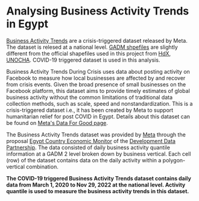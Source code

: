 # Analysing Business Activity Trends in Egypt

[Business Activity Trends](https://dataforgood.facebook.com/dfg/tools/business-activity-trends#methodology) are a crisis-triggered dataset released by Meta. The dataset is relesed at a national level. [GADM shpefiles](https://gadm.org/) are slightly different from the official shapefiles used in this project from [HdX, UNOCHA](https://data.humdata.org/dataset/cod-ab-tur). COVID-19 triggered dataset is used in this analysis. 

Business Activity Trends During Crisis uses data about posting activity on Facebook to measure how local businesses are affected by and recover from crisis events. Given the broad presence of small businesses on the Facebook platform, this dataset aims to provide timely estimates of global business activity without the common limitations of traditional data collection methods, such as scale, speed and nonstandardization. This is a crisis-triggered dataset i.e., it has been created by Meta to support humanitarian relief for post COVID in Egypt. Details about this dataset can be found on [Meta's Data For Good page](https://dataforgood.facebook.com/dfg/tools/business-activity-trends). 

The Business Activity Trends dataset was provided by [Meta](https://dataforgood.facebook.com/dfg/tools/business-activity-trends) through the proposal [Egypt Country Economic Monitor](https://portal.datapartnership.org/readableproposal/427) of the [Development Data Partnership](https://datapartnership.org). The data consisted of daily business activity quantile information at a GADM 2 level broken down by business vertical. Each cell (row) of the dataset contains data on the daily activity within a polygon-vertical combination. 

**The COVID-19 triggered Business Activity Trends dataset contains daily data from March 1, 2020 to Nov 29, 2022 at the national level. Activity quantile is used to measure the business activity trends in this dataset.**

